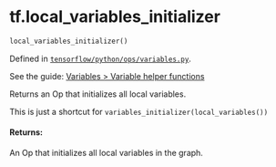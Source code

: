 <div itemscope itemtype="http://developers.google.com/ReferenceObject">
<meta itemprop="name" content="tf.local_variables_initializer" />
</div>

# tf.local_variables_initializer

``` python
local_variables_initializer()
```



Defined in [`tensorflow/python/ops/variables.py`](https://www.tensorflow.org/code/tensorflow/python/ops/variables.py).

See the guide: [Variables > Variable helper functions](../../../api_guides/python/state_ops.md#Variable_helper_functions)

Returns an Op that initializes all local variables.

This is just a shortcut for `variables_initializer(local_variables())`

#### Returns:

  An Op that initializes all local variables in the graph.